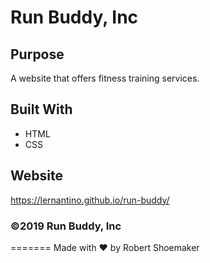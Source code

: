 # Run Buddy, Inc

## Purpose
A website that offers fitness training services. 

## Built With
* HTML
* CSS

## Website
https://lernantino.github.io/run-buddy/

### ©️2019 Run Buddy, Inc 
=======
Made with ❤️ by Robert Shoemaker